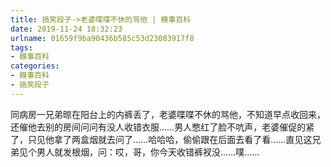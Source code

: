 ```yaml
---
title: 搞笑段子->老婆喋喋不休的骂他 | 糗事百科
date: 2019-11-24 18:32:23
urlname: 01659f9ba90436b585c53d23083917f8
tags: 
- 糗事百科
categories:
- 糗事百科
- 搞笑段子
---
```

同病房一兄弟晾在阳台上的内裤丢了，老婆喋喋不休的骂他，不知道早点收回来，还催他去别的房间问问有没人收错衣服……男人憋红了脸不吭声，老婆催促的紧了，只见他拿了两盒烟就去问了……哈哈哈，偷偷跟在后面去看了看……直见这兄弟见个男人就发根烟，问：哎，哥，你今天收错裤衩没……噗……


